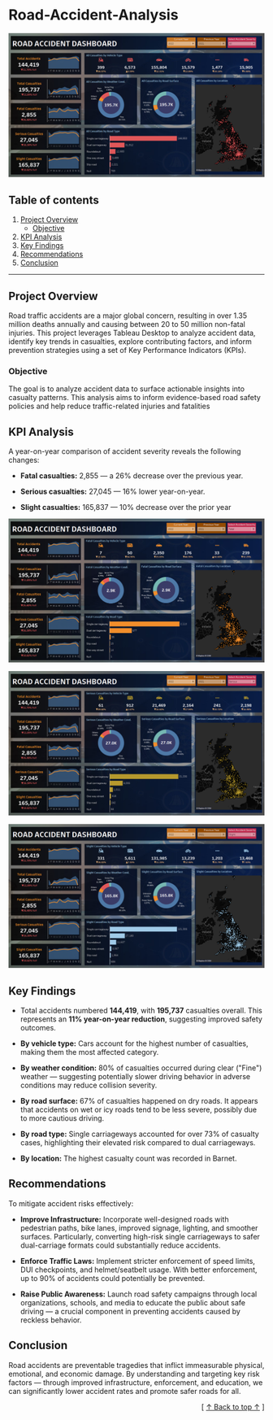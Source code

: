 # Road-Accident-Analysis
![alt text](image/All.png)

## Table of contents
1. [Project Overview](#project-overview)
   - [Objective](#objective)
2. [KPI Analysis](#kpi-analysis)
3. [Key Findings](#key-findings)
4. [Recommendations](#recommendations)
5. [Conclusion](#conclusion)


---

## Project Overview

Road traffic accidents are a major global concern, resulting in over 1.35 million deaths annually and causing between 20 to 50 million non-fatal injuries. This project leverages Tableau Desktop to analyze accident data, identify key trends in casualties, explore contributing factors, and inform prevention strategies using a set of Key Performance Indicators (KPIs).

### Objective

The goal is to analyze accident data to surface actionable insights into casualty patterns. This analysis aims to inform evidence-based road safety policies and help reduce traffic-related injuries and fatalities
  
## KPI Analysis

A year-on-year comparison of accident severity reveals the following changes:

- **Fatal casualties:** 2,855 — a 26% decrease over the previous year.

- **Serious casualties:** 27,045 — 16% lower year-on-year.

- **Slight casualties:** 165,837 — 10% decrease over the prior year

![alt text](image/Fatal.PNG)

![alt text](image/Serious.PNG)

![alt text](image/Slight.PNG)

              
## Key Findings

- Total accidents numbered **144,419**, with **195,737** casualties overall. This represents an **11% year-on-year reduction**, suggesting improved safety outcomes.

- **By vehicle type:** Cars account for the highest number of casualties, making them the most affected category.

- **By weather condition:** 80% of casualties occurred during clear ("Fine") weather — suggesting potentially slower driving behavior in adverse conditions may reduce collision severity.

- **By road surface:** 67% of casualties happened on dry roads. It appears that accidents on wet or icy roads tend to be less severe, possibly due to more cautious driving.

- **By road type:** Single carriageways accounted for over 73% of casualty cases, highlighting their elevated risk compared to dual carriageways.

- **By location:** The highest casualty count was recorded in Barnet.


## Recommendations

To mitigate accident risks effectively:

- **Improve Infrastructure:** Incorporate well-designed roads with pedestrian paths, bike lanes, improved signage, lighting, and smoother surfaces. Particularly, converting high-risk single carriageways to safer dual-carriage formats could substantially reduce accidents.

- **Enforce Traffic Laws:** Implement stricter enforcement of speed limits, DUI checkpoints, and helmet/seatbelt usage. With better enforcement, up to 90% of accidents could potentially be prevented.

- **Raise Public Awareness:** Launch road safety campaigns through local organizations, schools, and media to educate the public about safe driving — a crucial component in preventing accidents caused by reckless behavior.

  
## Conclusion

Road accidents are preventable tragedies that inflict immeasurable physical, emotional, and economic damage. By understanding and targeting key risk factors — through improved infrastructure, enforcement, and education, we can significantly lower accident rates and promote safer roads for all.

        
 <div align="right">[ <a href="#table-of-contents">↑ Back to top ↑</a> ]</div>
                        









